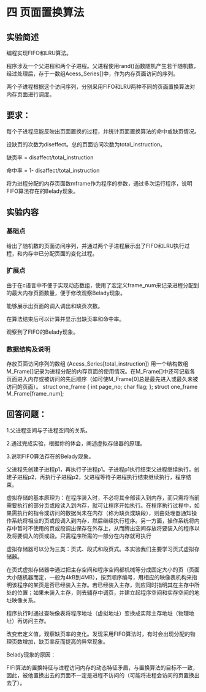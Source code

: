 # 四 页面置换算法

## 实验简述

编程实现FIFO和LRU算法。

程序涉及一个父进程和两个子进程。父进程使用rand()函数随机产生若干随机数，经过处理后，存于一数组Acess_Series[]中，作为内存页面访问的序列。

两个子进程根据这个访问序列，分别采用FIFO和LRU两种不同的页面置换算法对内存页面进行调度。

## 要求：

每个子进程应能反映出页面置换的过程，并统计页面置换算法的命中或缺页情况。

设缺页的次数为diseffect。总的页面访问次数为total_instruction。 

缺页率 = disaffect/total_instruction 

命中率 = 1- disaffect/total_instruction 

将为进程分配的内存页面数mframe作为程序的参数，通过多次运行程序，说明FIFO算法存在的Belady现象。

## 实验内容

### 基础点

给出了随机数的页面访问序列，并通过两个子进程展示出了FIFO和LRU执行过程，和内存中已分配页面的变化过程。

### 扩展点

由于在c语言中不便于实现动态数组，使用了宏定义frame_num来记录进程分配到的最大内存页面数量，便于修改观察Belady现象。

能够展示出页面的调入调出和缺页次数。

在算法结束后可以计算并显示出缺页率和命中率。

观察到了FIFO的Belady现象。

### 数据结构及说明

存放页面访问序列的数组 (Acess_Series[total_instruction]) 
用一个结构数组M_Frame[]记录为进程分配的内存页面的使用情况。在M_Frame[]中还可记载各页面进入内存或被访问的先后顺序（如可使M_Frame[0]总是最先进入或最久未被访问的页面）。 
   struct one_frame { 
          int page_no; 
          char flag; 
   }; 
   struct one_frame M_Frame[frame_num]; 

## 回答问题： 

1.父进程空间与子进程空间的关系。 

2.通过完成实验，根据你的体会，阐述虚拟存储器的原理。 

3.说明FIFO算法存在的Belady现象。  

父进程先创建子进程p1，再执行子进程p1。子进程p1执行结束父进程继续执行，创建子进程p2，再执行子进程p2，父进程等待子进程执行结束继续执行，程序结束。

虚拟存储的基本原理为：在程序装入时，不必将其全部读入到内存，而只需将当前需要执行的部分页或段读入到内存，就可让程序开始执行。在程序执行过程中，如果需执行的指令或访问的数据尚未在内存（称为缺页或缺段），则由处理器通知操作系统将相应的页或段调入到内存，然后继续执行程序。另一方面，操作系统将内存中暂时不使用的页或段调出保存在外存上，从而腾出空间存放将要装入的程序以及将要调入的页或段。只需程序所需的一部分在内存就可执行

虚拟存储器可以分为三类：页式、段式和段页式。本实验我们主要学习页式虚拟存储器。

在页式虚拟存储器中通过把主存空间和程序空间都机械等分成固定大小的页（页面大小随机器而定，一般为4kB到4MB），按页顺序编号，用相应的映像表机构来指明该程序的某页是否已经装入主存。若已经装入主存，则应同时指明其在主存中所处的位置；如果未装入主存，则去辅存中调页，并建立起程序空间和实存空间的地址映像关系。

程序执行时通过查映像表将程序地址（虚拟地址）变换成实际主存地址（物理地址）再访问主存。


改变宏定义值，观察缺页率的变化。发现采用FIFO算法时，有时会出现分配的物理页数增加，缺页率反而提高的异常现象。

Belady现象的原因：

FIFI算法的置换特征与进程访问内存的动态特征矛盾，与置换算法的目标不一致，因此，被他置换出去的页面不一定是进程不访问的（可能将进程会访问的页置换出去了）。
